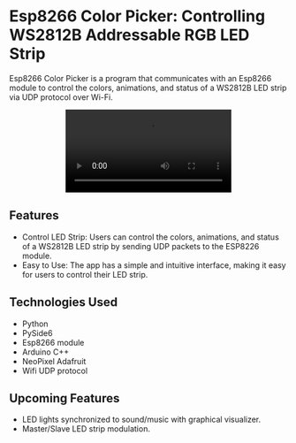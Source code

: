 # Esp8266 Color Picker: Controlling WS2812B Addressable RGB LED Strip
Esp8266 Color Picker is a program that communicates with an Esp8266 module to control the colors, animations, and status of a WS2812B LED strip via UDP protocol over Wi-Fi.

<p float="left" align="center" padding="10px">
  <video src="https://user-images.githubusercontent.com/21333005/233749100-33e25e55-3fde-417d-90b1-d1f2889bb8ff.mp4"/>
</p>

## Features
- Control LED Strip: Users can control the colors, animations, and status of a WS2812B LED strip by sending UDP packets to the ESP8226 module.
- Easy to Use: The app has a simple and intuitive interface, making it easy for users to control their LED strip.

## Technologies Used
- Python
- PySide6
- Esp8266 module
- Arduino C++
- NeoPixel Adafruit
- Wifi UDP protocol

## Upcoming Features
- LED lights synchronized to sound/music with graphical visualizer.
- Master/Slave LED strip modulation.
